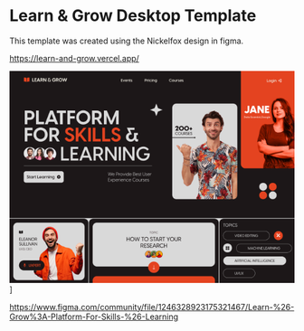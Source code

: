 # Learn & Grow Desktop Template

This template was created using the Nickelfox design in figma.

https://learn-and-grow.vercel.app/

![Template](https://github.com/BrandonGrimaldoM/LearnAndGrow-Nickelfox/blob/master/learngrow.png)]

https://www.figma.com/community/file/1246328923175321467/Learn-%26-Grow%3A-Platform-For-Skills-%26-Learning

